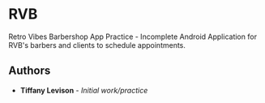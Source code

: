 # RVB
Retro Vibes Barbershop App Practice - Incomplete Android Application for RVB's barbers and clients to schedule appointments.

## Authors
* **Tiffany Levison** - *Initial work/practice*
